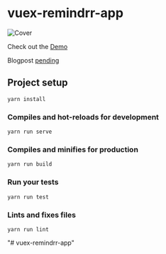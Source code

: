 # vuex-remindrr-app

![Cover](https://github.com/malgamves/vuex-remindrr-app/blob/master/src/assets/vuex-app.gif)

Check out the [Demo]()

Blogpost [pending]()

## Project setup
```
yarn install
```

### Compiles and hot-reloads for development
```
yarn run serve
```

### Compiles and minifies for production
```
yarn run build
```

### Run your tests
```
yarn run test
```

### Lints and fixes files
```
yarn run lint
```
"# vuex-remindrr-app" 
